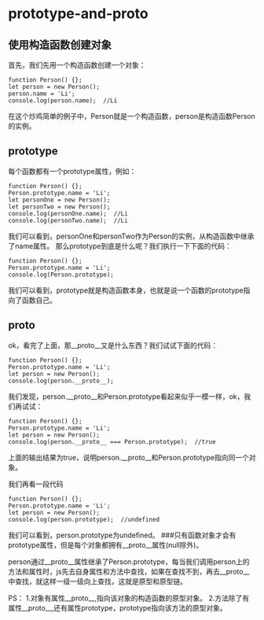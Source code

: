 # prototype-and-__proto__

## 使用构造函数创建对象
首先，我们先用一个构造函数创建一个对象：
```
function Person() {};
let person = new Person();
person.name = 'Li';
console.log(person.name);  //Li
```
在这个炒鸡简单的例子中，Person就是一个构造函数，person是构造函数Person的实例。

## prototype
每个函数都有一个prototype属性，例如：
```
function Person() {};
Person.prototype.name = 'Li';
let personOne = new Person();
let personTwo = new Person();
console.log(personOne.name);  //Li
console.log(personTwo.name);  //Li
```
我们可以看到，personOne和personTwo作为Person的实例，从构造函数中继承了name属性。
那么prototype到底是什么呢？我们执行一下下面的代码：
```
function Person() {};
Person.prototype.name = 'Li';
console.log(Person.prototype);
```
我们可以看到，prototype就是构造函数本身，也就是说一个函数的prototype指向了函数自己。

## __proto__
ok，看完了上面，那__proto__又是什么东西？我们试试下面的代码：
```
function Person() {};
Person.prototype.name = 'Li';
let person = new Person();
console.log(person.__proto__);
```
我们发现，person.__proto__和Person.prototype看起来似乎一模一样，ok，我们再试试：
```
function Person() {};
Person.prototype.name = 'Li';
let person = new Person();
console.log(person.__proto__ === Person.prototype);  //true  
```
上面的输出结果为true，说明person.__proto__和Person.prototype指向同一个对象。

我们再看一段代码
```
function Person() {};
Person.prototype.name = 'Li';
let person = new Person();
console.log(person.prototype);  //undefined 
```
我们可以看到，person.prototype为undefined。
###只有函数对象才会有prototype属性，但是每个对象都拥有__proto__属性(null除外)。

person通过__proto__属性继承了Person.prototype，每当我们调用person上的方法和属性时，js先去自身属性和方法中查找，如果在查找不到，再去__proto__中查找，就这样一级一级向上查找，这就是原型和原型链。

PS：
1.对象有属性__proto__,指向该对象的构造函数的原型对象。
2.方法除了有属性__proto__,还有属性prototype，prototype指向该方法的原型对象。
